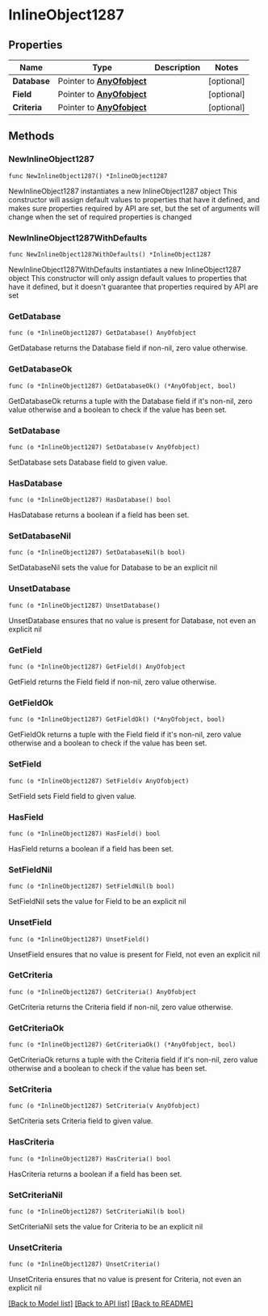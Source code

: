 # InlineObject1287

## Properties

Name | Type | Description | Notes
------------ | ------------- | ------------- | -------------
**Database** | Pointer to [**AnyOfobject**](anyOf&lt;object&gt;.md) |  | [optional] 
**Field** | Pointer to [**AnyOfobject**](anyOf&lt;object&gt;.md) |  | [optional] 
**Criteria** | Pointer to [**AnyOfobject**](anyOf&lt;object&gt;.md) |  | [optional] 

## Methods

### NewInlineObject1287

`func NewInlineObject1287() *InlineObject1287`

NewInlineObject1287 instantiates a new InlineObject1287 object
This constructor will assign default values to properties that have it defined,
and makes sure properties required by API are set, but the set of arguments
will change when the set of required properties is changed

### NewInlineObject1287WithDefaults

`func NewInlineObject1287WithDefaults() *InlineObject1287`

NewInlineObject1287WithDefaults instantiates a new InlineObject1287 object
This constructor will only assign default values to properties that have it defined,
but it doesn't guarantee that properties required by API are set

### GetDatabase

`func (o *InlineObject1287) GetDatabase() AnyOfobject`

GetDatabase returns the Database field if non-nil, zero value otherwise.

### GetDatabaseOk

`func (o *InlineObject1287) GetDatabaseOk() (*AnyOfobject, bool)`

GetDatabaseOk returns a tuple with the Database field if it's non-nil, zero value otherwise
and a boolean to check if the value has been set.

### SetDatabase

`func (o *InlineObject1287) SetDatabase(v AnyOfobject)`

SetDatabase sets Database field to given value.

### HasDatabase

`func (o *InlineObject1287) HasDatabase() bool`

HasDatabase returns a boolean if a field has been set.

### SetDatabaseNil

`func (o *InlineObject1287) SetDatabaseNil(b bool)`

 SetDatabaseNil sets the value for Database to be an explicit nil

### UnsetDatabase
`func (o *InlineObject1287) UnsetDatabase()`

UnsetDatabase ensures that no value is present for Database, not even an explicit nil
### GetField

`func (o *InlineObject1287) GetField() AnyOfobject`

GetField returns the Field field if non-nil, zero value otherwise.

### GetFieldOk

`func (o *InlineObject1287) GetFieldOk() (*AnyOfobject, bool)`

GetFieldOk returns a tuple with the Field field if it's non-nil, zero value otherwise
and a boolean to check if the value has been set.

### SetField

`func (o *InlineObject1287) SetField(v AnyOfobject)`

SetField sets Field field to given value.

### HasField

`func (o *InlineObject1287) HasField() bool`

HasField returns a boolean if a field has been set.

### SetFieldNil

`func (o *InlineObject1287) SetFieldNil(b bool)`

 SetFieldNil sets the value for Field to be an explicit nil

### UnsetField
`func (o *InlineObject1287) UnsetField()`

UnsetField ensures that no value is present for Field, not even an explicit nil
### GetCriteria

`func (o *InlineObject1287) GetCriteria() AnyOfobject`

GetCriteria returns the Criteria field if non-nil, zero value otherwise.

### GetCriteriaOk

`func (o *InlineObject1287) GetCriteriaOk() (*AnyOfobject, bool)`

GetCriteriaOk returns a tuple with the Criteria field if it's non-nil, zero value otherwise
and a boolean to check if the value has been set.

### SetCriteria

`func (o *InlineObject1287) SetCriteria(v AnyOfobject)`

SetCriteria sets Criteria field to given value.

### HasCriteria

`func (o *InlineObject1287) HasCriteria() bool`

HasCriteria returns a boolean if a field has been set.

### SetCriteriaNil

`func (o *InlineObject1287) SetCriteriaNil(b bool)`

 SetCriteriaNil sets the value for Criteria to be an explicit nil

### UnsetCriteria
`func (o *InlineObject1287) UnsetCriteria()`

UnsetCriteria ensures that no value is present for Criteria, not even an explicit nil

[[Back to Model list]](../README.md#documentation-for-models) [[Back to API list]](../README.md#documentation-for-api-endpoints) [[Back to README]](../README.md)


